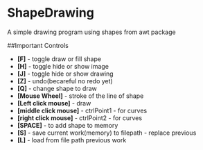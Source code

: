 # ShapeDrawing
A simple drawing program using shapes from awt package

##Important Controls
* **[F]** - toggle draw or fill shape
* **[H]** - toggle hide or show image
* **[J]** - toggle hide or show drawing
* **[Z]** - undo(becareful no redo yet)
* **[Q]** - change shape to draw
* **[Mouse Wheel]** - stroke of the line of shape
* **[Left click mouse]** - draw
* **[middle click mouse]** - ctrlPoint1 - for curves
* **[right click mouse]** - ctrlPoint2 - for curves
* **[SPACE]** - to add shape to memory
* **[S]** - save current work(memory) to filepath - replace previous
* **[L]** - load from file path previous work

